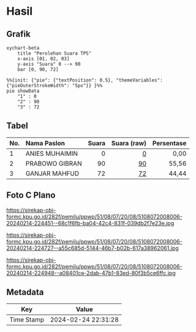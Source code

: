 # Hasil

## Grafik

```mermaid
xychart-beta
    title "Perolehan Suara TPS"
    x-axis [01, 02, 03]
    y-axis "Suara" 0 --> 90
    bar [0, 90, 72]
```

```mermaid
%%{init: {"pie": {"textPosition": 0.5}, "themeVariables": {"pieOuterStrokeWidth": "5px"}} }%%
pie showData
    "1" : 0
    "2" : 90
    "3" : 72
```

## Tabel

| No. | Nama Paslon    | Suara | Suara (raw) | Persentase |
|:--- |:-------------- | -----:| -----------:| ----------:|
| 1   | ANIES MUHAIMIN | 0     | [0][p-1]    | 0,00       |
| 2   | PRABOWO GIBRAN | 90    | [90][p-2]   | 55,56      |
| 3   | GANJAR MAHFUD  | 72    | [72][p-3]   | 44,44      |


[p-1]: https://github.com/gigit-pemilu/pemilu-2024-51-bali/blob/main/pilpres/hitung-suara/sub/51-bali/sub/08-buleleng/sub/07-sawan/sub/2008-suwug/sub/006-tps/sub/paslon-1.txt
[p-2]: https://github.com/gigit-pemilu/pemilu-2024-51-bali/blob/main/pilpres/hitung-suara/sub/51-bali/sub/08-buleleng/sub/07-sawan/sub/2008-suwug/sub/006-tps/sub/paslon-2.txt
[p-3]: https://github.com/gigit-pemilu/pemilu-2024-51-bali/blob/main/pilpres/hitung-suara/sub/51-bali/sub/08-buleleng/sub/07-sawan/sub/2008-suwug/sub/006-tps/sub/paslon-3.txt

## Foto C Plano

https://sirekap-obj-formc.kpu.go.id/282f/pemilu/ppwp/51/08/07/20/08/5108072008006-20240214-224451--68c1f6fb-ba04-42c4-831f-039db2f7e23e.jpg

https://sirekap-obj-formc.kpu.go.id/282f/pemilu/ppwp/51/08/07/20/08/5108072008006-20240214-224727--a55c685d-5144-46b7-b02b-617a38962061.jpg

https://sirekap-obj-formc.kpu.go.id/282f/pemilu/ppwp/51/08/07/20/08/5108072008006-20240214-224948--a08401ce-2dab-47b1-83ed-80f3b5ce6ffc.jpg


## Metadata

| Key        | Value               |
| ---------- | ------------------- |
| Time Stamp | 2024-02-24 22:31:28 |



